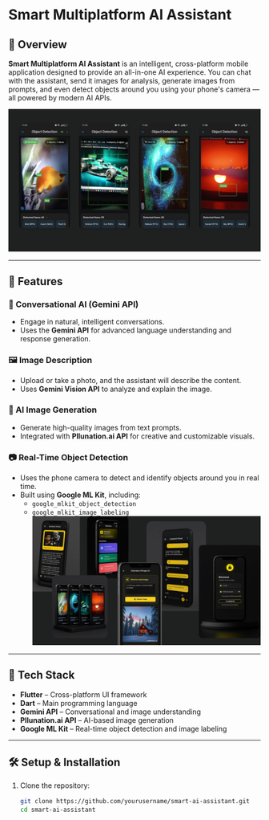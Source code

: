 # Smart Multiplatform AI Assistant

## 📱 Overview

**Smart Multiplatform AI Assistant** is an intelligent, cross-platform mobile application designed to provide an all-in-one AI experience. You can chat with the assistant, send it images for analysis, generate images from prompts, and even detect objects around you using your phone's camera — all powered by modern AI APIs.

![phone_images](firstimage.png)

---

## 🚀 Features

### 🧠 Conversational AI (Gemini API)
- Engage in natural, intelligent conversations.
- Uses the **Gemini API** for advanced language understanding and response generation.

### 🖼️ Image Description
- Upload or take a photo, and the assistant will describe the content.
- Uses **Gemini Vision API** to analyze and explain the image.

### 🎨 AI Image Generation
- Generate high-quality images from text prompts.
- Integrated with **Pllunation.ai API** for creative and customizable visuals.

### 📷 Real-Time Object Detection
- Uses the phone camera to detect and identify objects around you in real time.
- Built using **Google ML Kit**, including:
  - `google_mlkit_object_detection`
  - `google_mlkit_image_labeling`
![phone_images](secondimage.png)
---

## 🔧 Tech Stack

- **Flutter** – Cross-platform UI framework
- **Dart** – Main programming language
- **Gemini API** – Conversational and image understanding
- **Pllunation.ai API** – AI-based image generation
- **Google ML Kit** – Real-time object detection and image labeling

---

## 🛠️ Setup & Installation

1. Clone the repository:
   ```bash
   git clone https://github.com/yourusername/smart-ai-assistant.git
   cd smart-ai-assistant

